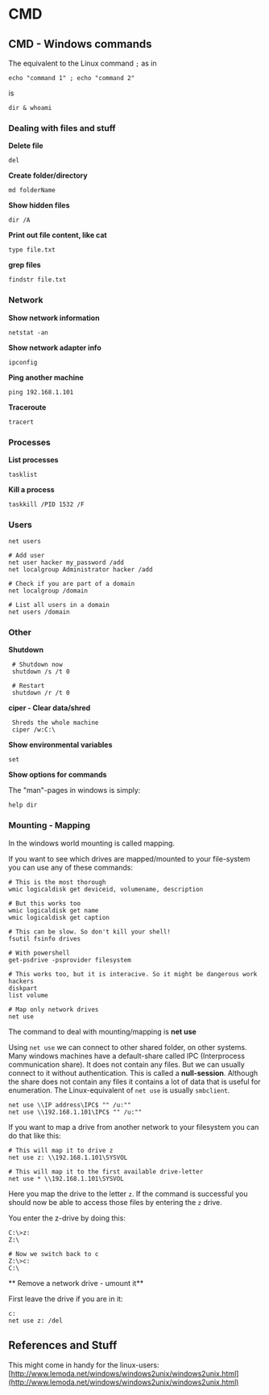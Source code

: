 # CMD

## CMD - Windows commands

The equivalent to the Linux command `;` as in

```text
echo "command 1" ; echo "command 2"
```

is

```text
dir & whoami
```

### Dealing with files and stuff

**Delete file**

```text
del
```

**Create folder/directory**

```text
md folderName
```

**Show hidden files**

```text
dir /A
```

**Print out file content, like cat**

```text
type file.txt
```

**grep files**

```text
findstr file.txt
```

### Network

**Show network information**

`netstat -an`

**Show network adapter info**

`ipconfig`

**Ping another machine**

`ping 192.168.1.101`

**Traceroute**

`tracert`

### Processes

**List processes**

`tasklist`

**Kill a process**

`taskkill /PID 1532 /F`

### Users

```text
net users

# Add user
net user hacker my_password /add
net localgroup Administrator hacker /add

# Check if you are part of a domain
net localgroup /domain

# List all users in a domain
net users /domain
```

### Other

**Shutdown**

```text
 # Shutdown now
 shutdown /s /t 0

 # Restart
 shutdown /r /t 0
```

**ciper - Clear data/shred**

```text
 Shreds the whole machine
 ciper /w:C:\
```

**Show environmental variables**

```text
set
```

**Show options for commands**

The "man"-pages in windows is simply:

```text
help dir
```

### Mounting - Mapping

In the windows world mounting is called mapping.

If you want to see which drives are mapped/mounted to your file-system you can use any of these commands:

```text
# This is the most thorough
wmic logicaldisk get deviceid, volumename, description

# But this works too
wmic logicaldisk get name
wmic logicaldisk get caption

# This can be slow. So don't kill your shell!
fsutil fsinfo drives

# With powershell
get-psdrive -psprovider filesystem

# This works too, but it is interacive. So it might be dangerous work hackers
diskpart
list volume

# Map only network drives
net use
```

The command to deal with mounting/mapping is **net use**

Using `net use` we can connect to other shared folder, on other systems. Many windows machines have a default-share called IPC \(Interprocess communication share\). It does not contain any files. But we can usually connect to it without authentication. This is called a **null-session**. Although the share does not contain any files it contains a lot of data that is useful for enumeration. The Linux-equivalent of `net use` is usually `smbclient`.

```text
net use \\IP address\IPC$ "" /u:""
net use \\192.168.1.101\IPC$ "" /u:""
```

If you want to map a drive from another network to your filesystem you can do that like this:

```text
# This will map it to drive z
net use z: \\192.168.1.101\SYSVOL

# This will map it to the first available drive-letter
net use * \\192.168.1.101\SYSVOL
```

Here you map the drive to the letter `z`. If the command is successful you should now be able to access those files by entering the `z` drive.

You enter the z-drive by doing this:

```text
C:\>z:
Z:\

# Now we switch back to c
Z:\>c:
C:\
```

** Remove a network drive - umount it**

First leave the drive if you are in it:

```text
c:
net use z: /del
```

## References and Stuff

This might come in handy for the linux-users: [http://www.lemoda.net/windows/windows2unix/windows2unix.html](http://www.lemoda.net/windows/windows2unix/windows2unix.html)

